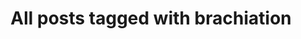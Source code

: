 ---
layout: tag
title: "All posts tagged with brachiation"
permalink: /weblog/tags/brachiation/
taxonomy: brachiation
---